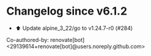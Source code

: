# Changelog since v6.1.2
- ⬆️ Update alpine_3_22/go to v1.24.7-r0 (#284)

Co-authored-by: renovate[bot] <29139614+renovate[bot]@users.noreply.github.com> 
